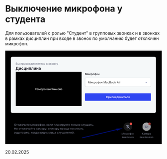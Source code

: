 # Выключение микрофона у студента

Для пользователей с ролью "Студент" в групповых звонках и в звонках в рамках дисциплин при входе в звонок по умолчанию будет отключен микрофон.

![](<../../.gitbook/assets/image (355).png>)

20.02.2025
